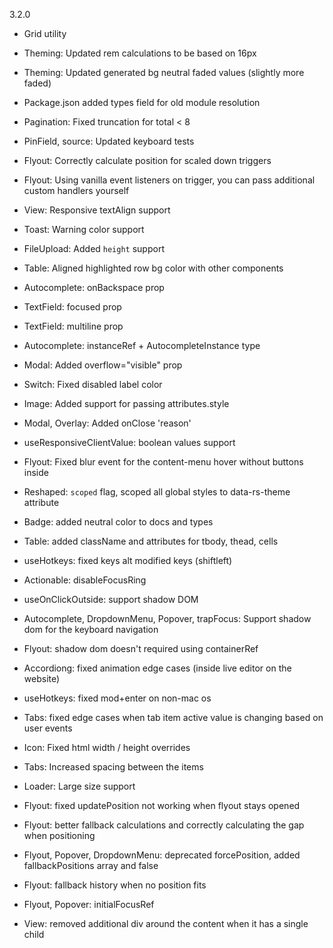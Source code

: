 3.2.0

- Grid utility

- Theming: Updated rem calculations to be based on 16px
- Theming: Updated generated bg neutral faded values (slightly more faded)

- Package.json added types field for old module resolution

- Pagination: Fixed truncation for total < 8
- PinField, source: Updated keyboard tests
- Flyout: Correctly calculate position for scaled down triggers
- Flyout: Using vanilla event listeners on trigger, you can pass additional custom handlers yourself
- View: Responsive textAlign support
- Toast: Warning color support
- FileUpload: Added `height` support
- Table: Aligned highlighted row bg color with other components
- Autocomplete: onBackspace prop
- TextField: focused prop
- TextField: multiline prop
- Autocomplete: instanceRef + AutocompleteInstance type
- Modal: Added overflow="visible" prop
- Switch: Fixed disabled label color
- Image: Added support for passing attributes.style
- Modal, Overlay: Added onClose 'reason'
- useResponsiveClientValue: boolean values support
- Flyout: Fixed blur event for the content-menu hover without buttons inside
- Reshaped: `scoped` flag, scoped all global styles to data-rs-theme attribute
- Badge: added neutral color to docs and types
- Table: added className and attributes for tbody, thead, cells
- useHotkeys: fixed keys alt modified keys (shiftleft)
- Actionable: disableFocusRing
- useOnClickOutside: support shadow DOM
- Autocomplete, DropdownMenu, Popover, trapFocus: Support shadow dom for the keyboard navigation
- Flyout: shadow dom doesn't required using containerRef
- Accordiong: fixed animation edge cases (inside live editor on the website)
- useHotkeys: fixed mod+enter on non-mac os
- Tabs: fixed edge cases when tab item active value is changing based on user events
- Icon: Fixed html width / height overrides
- Tabs: Increased spacing between the items
- Loader: Large size support
- Flyout: fixed updatePosition not working when flyout stays opened
- Flyout: better fallback calculations and correctly calculating the gap when positioning
- Flyout, Popover, DropdownMenu: deprecated forcePosition, added fallbackPositions array and false
- Flyout: fallback history when no position fits
- Flyout, Popover: initialFocusRef
- View: removed additional div around the content when it has a single child
